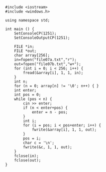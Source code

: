 ﻿```
#include <iostream>
#include <windows.h>

using namespace std;

int main () {
	SetConsoleCP(1251);
	SetConsoleOutputCP(1251);
	
	FILE *in;
	FILE *out;
	char array[256];
	in=fopen("file07a.txt","r");
	out=fopen("file07b.txt","w+");
	for (int i = 0; i < 256; i++) {
		fread(&array[i], 1, 1, in);
	}
	int n;
	for (n = 0; array[n] != '\0'; n++) { }
	int enter;
	int pos = 0;
	while (pos < n) {
		cin >> enter;
		if (n < enter+pos) {
			enter = n - pos;
		}
		int i;
		for (i = pos; i < pos+enter; i++) {
			fwrite(&array[i], 1, 1, out);
		}
		pos = i;
		char c = '\n';
		fwrite(&c, 1, 1, out);
	}
	fclose(in);
	fclose(out);
}

```
